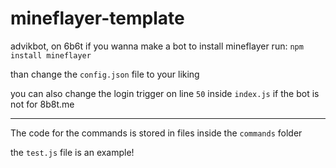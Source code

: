 # mineflayer-template
advikbot, on 6b6t
if you wanna make a bot
to install mineflayer run:
```npm install mineflayer```

than change the `config.json` file to your liking

you can also change the login trigger on line `50` inside `index.js` if the bot is not for 8b8t.me

---------------------------------------------------------------------------------------------------

The code for the commands is stored in files inside the `commands` folder

the `test.js` file is an example!

